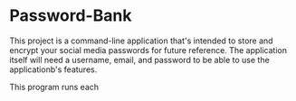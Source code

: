 # Password-Bank
This project is a command-line application that's intended to store and encrypt your social media
passwords for future reference. The application itself will need a username, email, and password 
to be able to use the applicationb's features.

This program runs each 
